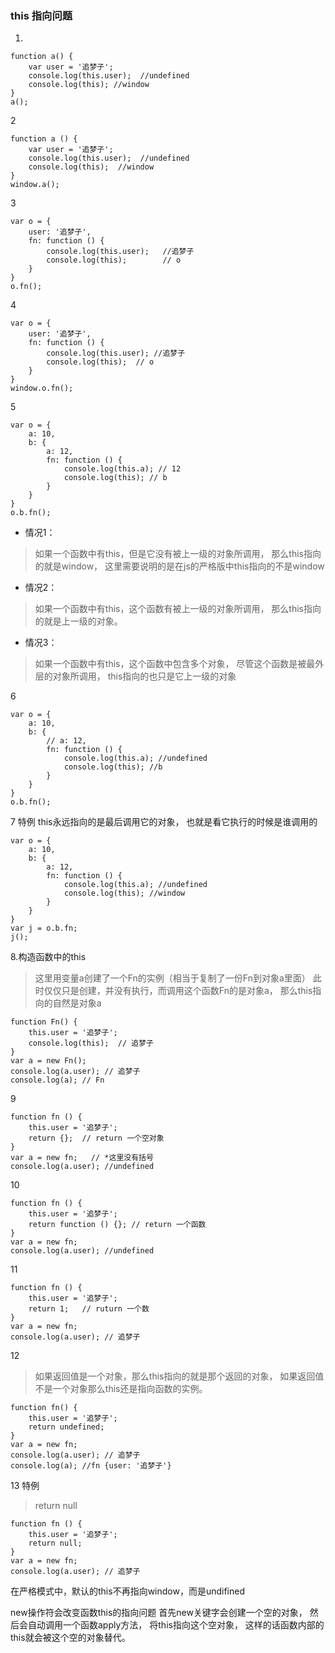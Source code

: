 ### this 指向问题

1.
```
function a() {
    var user = '追梦子';
    console.log(this.user);  //undefined
    console.log(this); //window
}
a();
```


2
```
function a () {
    var user = '追梦子';
    console.log(this.user);  //undefined
    console.log(this);  //window
}
window.a();
```


3
```
var o = {
    user: '追梦子',
    fn: function () {
        console.log(this.user);   //追梦子
        console.log(this);        // o
    }
}
o.fn();
```


4
```
var o = {
    user: '追梦子',
    fn: function () {
        console.log(this.user); //追梦子
        console.log(this);  // o
    }
}
window.o.fn();
```


5
```
var o = {
    a: 10,
    b: {
        a: 12,
        fn: function () {
            console.log(this.a); // 12
            console.log(this); // b
        }
    }
}
o.b.fn();
```


* 情况1：
> 如果一个函数中有this，但是它没有被上一级的对象所调用，
那么this指向的就是window，
这里需要说明的是在js的严格版中this指向的不是window


* 情况2：
> 如果一个函数中有this，这个函数有被上一级的对象所调用，
那么this指向的就是上一级的对象。


 * 情况3：
> 如果一个函数中有this，这个函数中包含多个对象，
尽管这个函数是被最外层的对象所调用，
this指向的也只是它上一级的对象


6
```
var o = {
    a: 10,
    b: {
        // a: 12,
        fn: function () {
            console.log(this.a); //undefined
            console.log(this); //b
        }
    }
}
o.b.fn();
```


7  特例
this永远指向的是最后调用它的对象，
也就是看它执行的时候是谁调用的
```
var o = {
    a: 10,
    b: {
        a: 12,
        fn: function () {
            console.log(this.a); //undefined
            console.log(this); //window
        }
    }
}
var j = o.b.fn;
j();
```


8.构造函数中的this
> 这里用变量a创建了一个Fn的实例（相当于复制了一份Fn到对象a里面）
此时仅仅只是创建，并没有执行，而调用这个函数Fn的是对象a，
那么this指向的自然是对象a

```
function Fn() {
    this.user = '追梦子';
    console.log(this);  // 追梦子
}
var a = new Fn();
console.log(a.user); // 追梦子
console.log(a); // Fn
```

9
```
function fn () {
    this.user = '追梦子';
    return {};  // return 一个空对象
}
var a = new fn;   // *这里没有括号
console.log(a.user); //undefined
```


10
```
function fn () {
    this.user = '追梦子';
    return function () {}; // return 一个函数
}
var a = new fn;
console.log(a.user); //undefined
```


11
```
function fn () {
    this.user = '追梦子';
    return 1;   // ruturn 一个数
}
var a = new fn;
console.log(a.user); // 追梦子
```


12
> 如果返回值是一个对象，那么this指向的就是那个返回的对象，
如果返回值不是一个对象那么this还是指向函数的实例。
```
function fn() {
    this.user = '追梦子';
    return undefined;
}
var a = new fn;
console.log(a.user); // 追梦子
console.log(a); //fn {user: '追梦子'}
```


13 特例
> return null
```
function fn () {
    this.user = '追梦子';
    return null;
}
var a = new fn;
console.log(a.user); // 追梦子
```

在严格模式中，默认的this不再指向window，而是undifined


new操作符会改变函数this的指向问题
首先new关键字会创建一个空的对象，
然后会自动调用一个函数apply方法，
将this指向这个空对象，
这样的话函数内部的this就会被这个空的对象替代。
